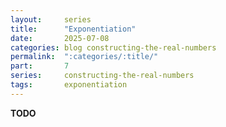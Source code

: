```yaml
---
layout:     series
title:      "Exponentiation"
date:       2025-07-08
categories: blog constructing-the-real-numbers
permalink:  ":categories/:title/"
part:       7
series:     constructing-the-real-numbers
tags:       exponentiation
---
```


**TODO**